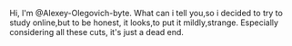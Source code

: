 Hi, l'm @Alexey-Olegovich-byte.
What can i tell you,so i decided
to try to study online,but to be honest,
it looks,to put it mildly,strange.
Especially considering all these cuts,
it's just a dead end.

<!---
Alexey-Olegovich-byte/Alexey-Olegovich-byte is a ✨ special ✨ repository because its `README.md` (this file) appears on your GitHub profile.
You can click the Preview link to take a look at your changes.
--->
